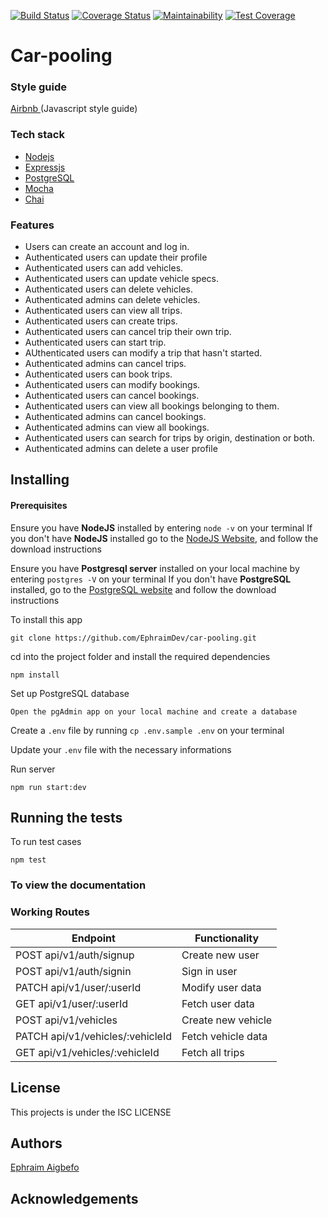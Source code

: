 [![Build Status](https://travis-ci.com/EphraimDev/car-pooling.svg?token=H7hFy49iaWzryMQRhSsq&branch=develop)](https://travis-ci.com/EphraimDev/car-pooling)    [![Coverage Status](https://coveralls.io/repos/github/EphraimDev/car-pooling/badge.svg?branch=develop)](https://coveralls.io/github/EphraimDev/car-pooling?branch=develop)    [![Maintainability](https://api.codeclimate.com/v1/badges/3b4023d98af2067e3fc3/maintainability)](https://codeclimate.com/github/EphraimDev/car-pooling/maintainability)     [![Test Coverage](https://api.codeclimate.com/v1/badges/3b4023d98af2067e3fc3/test_coverage)](https://codeclimate.com/github/EphraimDev/car-pooling/test_coverage)

# Car-pooling

### Style guide

[Airbnb ](https://github.com/airbnb/javascript)(Javascript style guide)

### Tech stack

- [Nodejs](https://nodejs.org/en/)
- [Expressjs](https://expressjs.com/)
- [PostgreSQL](https://www.postgresql.org/)
- [Mocha](https://mochajs.org/)
- [Chai](http://www.chaijs.com/)

### Features

- Users can create an account and log in.
- Authenticated users can update their profile
- Authenticated users can add vehicles.
- Authenticated users can update vehicle specs.
- Authenticated users can delete vehicles.
- Authenticated admins can delete vehicles.
- Authenticated users can view all trips.
- Authenticated users can create trips.
- Authenticated users can cancel trip their own trip.
- Authenticated users can start trip.
- AUthenticated users can modify a trip that hasn't started.
- Authenticated admins can cancel trips.
- Authenticated users can book trips.
- Authenticated users can modify bookings.
- Authenticated users can cancel bookings.
- Authenticated users can view all bookings belonging to them.
- Authenticated admins can cancel bookings.
- Authenticated admins can view all bookings.
- Authenticated users can search for trips by origin, destination or both.
- Authenticated admins can delete a user profile

## Installing

#### Prerequisites

Ensure you have **NodeJS** installed by entering `node -v` on your terminal
If you don't have **NodeJS** installed go to the [NodeJS Website](http://nodejs.org), and follow the download instructions

Ensure you have **Postgresql server** installed on your local machine by entering `postgres -V` on your terminal
If you don't have **PostgreSQL** installed, go to the [PostgreSQL website](https://www.postgresql.org/) and follow the download instructions

To install this app

```
git clone https://github.com/EphraimDev/car-pooling.git
```

cd into the project folder and install the required dependencies

```
npm install
```
Set up PostgreSQL database

```
Open the pgAdmin app on your local machine and create a database
```

Create a `.env` file by running `cp .env.sample .env` on your terminal

Update your `.env` file with the necessary informations

Run server

```
npm run start:dev
```

## Running the tests

To run test cases

```
npm test
```

### To view the documentation

### Working Routes

<table>
<thead>
<tr>
<th>Endpoint</th>
<th>Functionality</th>
</tr>
</thead>
<tbody>
<tr>
<td>POST api/v1/auth/signup</td>
<td>Create new user</td>
</tr>
<tr>
<td>POST api/v1/auth/signin</td>
<td>Sign in user</td>
</tr>
<tr>
<td>PATCH api/v1/user/:userId</td>
<td>Modify user data</td>
</tr>
<tr>
<td>GET api/v1/user/:userId</td>
<td>Fetch user data</td>
</tr>
<tr>
<td>POST api/v1/vehicles</td>
<td>Create new vehicle</td>
</tr>
<tr>
<td>PATCH api/v1/vehicles/:vehicleId</td>
<td>Fetch vehicle data</td>
</tr>
<tr>
<td>GET api/v1/vehicles/:vehicleId</td>
<td>Fetch all trips</td>
</tr>
</tbody></table>

## License

This projects is under the ISC LICENSE

## Authors 

[Ephraim Aigbefo](https://github.com/EphraimDev)

## Acknowledgements


